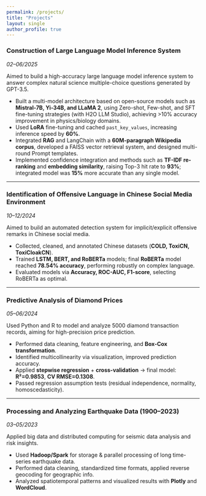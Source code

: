 ```yaml
---
permalink: /projects/
title: "Projects"
layout: single
author_profile: true
---
```



### Construction of Large Language Model Inference System  
*02–06/2025*  

Aimed to build a high-accuracy large language model inference system to answer complex natural science multiple-choice questions generated by GPT-3.5.

- Built a multi-model architecture based on open-source models such as **Mistral-7B, Yi-34B, and LLaMA 2**, using Zero-shot, Few-shot, and SFT fine-tuning strategies (with H2O LLM Studio), achieving >10% accuracy improvement in physics/biology domains.  
- Used **LoRA** fine-tuning and cached `past_key_values`, increasing inference speed by **60%**.  
- Integrated **RAG** and LangChain with a **60M-paragraph Wikipedia corpus**, developed a FAISS vector retrieval system, and designed multi-round Prompt templates.  
- Implemented confidence integration and methods such as **TF-IDF re-ranking** and **embedding similarity**, raising Top-3 hit rate to **93%**; integrated model was **15%** more accurate than any single model.

---

### Identification of Offensive Language in Chinese Social Media Environment  
*10–12/2024*  

Aimed to build an automated detection system for implicit/explicit offensive remarks in Chinese social media.

- Collected, cleaned, and annotated Chinese datasets (**COLD, ToxiCN, ToxiCloakCN**).  
- Trained **LSTM, BERT, and RoBERTa** models; final **RoBERTa** model reached **78.54% accuracy**, performing robustly on complex language.  
- Evaluated models via **Accuracy, ROC-AUC, F1-score**, selecting RoBERTa as optimal.

---

### Predictive Analysis of Diamond Prices  
*05–06/2024*  

Used Python and R to model and analyze 5000 diamond transaction records, aiming for high-precision price prediction.

- Performed data cleaning, feature engineering, and **Box-Cox transformation**.  
- Identified multicollinearity via visualization, improved prediction accuracy.  
- Applied **stepwise regression** + **cross-validation** → final model: **R²=0.9853**, **CV RMSE=0.1308**.  
- Passed regression assumption tests (residual independence, normality, homoscedasticity).

---

### Processing and Analyzing Earthquake Data (1900–2023)  
*03–05/2023*  

Applied big data and distributed computing for seismic data analysis and risk insights.

- Used **Hadoop/Spark** for storage & parallel processing of long time-series earthquake data.  
- Performed data cleaning, standardized time formats, applied reverse geocoding for geographic info.  
- Analyzed spatiotemporal patterns and visualized results with **Plotly** and **WordCloud**.



